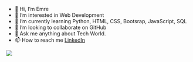 - 👋 Hi, I’m Emre
- 👀 I’m interested in Web Development 
- 🌱 I’m currently learning Python, HTML, CSS, Bootsrap, JavaScript, SQL
- 💞️ I’m looking to collaborate on GitHub
- 💬 Ask me anything about Tech World.
- 📫 How to reach me [LinkedIn](www.linkedin.com/in/emreozturanli)

<img src="https://github-readme-stats.vercel.app/api?username=emreozturanli&theme=great-gatsby&show_icons=true" >
